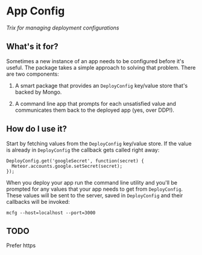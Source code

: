 # App Config

*Trix for managing deployment configurations*

## What's it for?

Sometimes a new instance of an app needs to be configured before it's useful. The package takes a simple approach to solving that problem. There are two components:

  1) A smart package that provides an `DeployConfig` key/value store that's backed by Mongo.
  
  2) A command line app that prompts for each unsatisfied value and communicates them back to the deployed app (yes, over DDP!).

## How do I use it?

Start by fetching values from the `DeployConfig` key/value store. If the value is already in `DeployConfig` the callback gets called right away:

    DeployConfig.get('googleSecret', function(secret) {
      Meteor.accounts.google.setSecret(secret);
    });

When you deploy your app run the command line utility and you'll be prompted for any values that your app needs to get from `DeployConfig`. These values will be sent to the server, saved in `DeployConfig` and their callbacks will be invoked:

    mcfg --host=localhost --port=3000

## TODO

Prefer https
